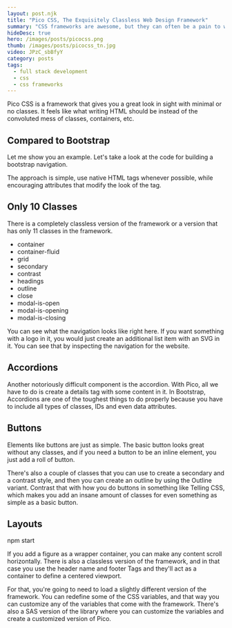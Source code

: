 ```yaml
---
layout: post.njk
title: "Pico CSS, The Exquisitely Classless Web Design Framework"
summary: "CSS frameworks are awesome, but they can often be a pain to work with. The classes you have to write get complex quickly. The main concept behind Pico is to let you create as much content as possible with little or no classes."
hideDesc: true
hero: /images/posts/picocss.png
thumb: /images/posts/picocss_tn.jpg
video: JPzC_sbBfyY
category: posts
tags:
  - full stack development
  - css
  - css frameworks
---
```


Pico CSS is a framework that gives you a great look in sight with minimal or no classes. It feels like what writing HTML should be instead of the convoluted mess of classes, containers, etc.

## Compared to Bootstrap

Let me show you an example. Let's take a look at the code for building a bootstrap navigation.

The approach is simple, use native HTML tags whenever possible, while encouraging attributes that modify the look of the tag.

## Only 10 Classes

There is a completely classless version of the framework or a version that has only 11 classes in the framework.

- container
- container-fluid
- grid
- secondary
- contrast
- headings
- outline
- close
- modal-is-open
- modal-is-opening
- modal-is-closing

You can see what the navigation looks like right here. If you want something with a logo in it, you would just create an additional list item with an SVG in it. You can see that by inspecting the navigation for the website.

## Accordions

Another notoriously difficult component is the accordion. With Pico, all we have to do is create a details tag with some content in it. In Bootstrap, Accordions are one of the toughest things to do properly because you have to include all types of classes, IDs and even data attributes.

## Buttons

Elements like buttons are just as simple. The basic button looks great without any classes, and if you need a button to be an inline element, you just add a roll of button.

There's also a couple of classes that you can use to create a secondary and a contrast style, and then you can create an outline by using the Outline variant. Contrast that with how you do buttons in something like Telling CSS, which makes you add an insane amount of classes for even something as simple as a basic button.

## Layouts

npm start

If you add a figure as a wrapper container, you can make any content scroll horizontally. There is also a classless version of the framework, and in that case you use the header name and footer Tags and they'll act as a container to define a centered viewport.

For that, you're going to need to load a slightly different version of the framework. You can redefine some of the CSS variables, and that way you can customize any of the variables that come with the framework. There's also a SAS version of the library where you can customize the variables and create a customized version of Pico.
